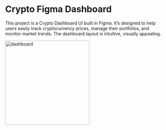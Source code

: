 # Crypto Figma Dashboard

This project is a Crypto Dashboard UI built in Figma. It’s designed to help users easily track cryptocurrency prices, manage their portfolios, and monitor market trends. The dashboard layout is intuitive, visually appealing.


<img width="269" alt="dashboard" src="https://user-images.githubusercontent.com/107298963/204561532-397c7621-2c7c-425b-a959-1db5ac42d37e.png">
